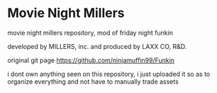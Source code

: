 # Movie Night Millers

movie night millers repository, mod of friday night funkin

developed by MILLERS, inc. and
produced by LAXX CO, R&D.

original git page
https://github.com/ninjamuffin99/Funkin

i dont own anything seen on this repository, i just uploaded it so as to organize everything and not have to manually trade assets